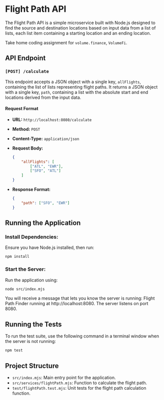 # Flight Path API

The Flight Path API is a simple microservice built with Node.js designed to find the source and destination locations based on input data from a list of lists, each list item containing a starting location and an ending location.

Take home coding assignment for `volume.finance`, `VolumeFi`.

## API Endpoint

### `[POST] /calculate`

This endpoint accepts a JSON object with a single key, `allFlights`, containing the list of lists representing flight paths. It returns a JSON object with a single key, `path`, containing a list with the absolute start and end locations derived from the input data.

#### Request Format

- **URL:** `http://localhost:8080/calculate`
- **Method:** `POST`
- **Content-Type:** `application/json`
- **Request Body:**
  ```json
  {
      "allFlights": [
          ["ATL", "EWR"],
          ["SFO", "ATL"]
      ]
  }
  ```


- **Response Format:**
  ```json
  {
      "path": ["SFO", "EWR"]
  }
  ```

## Running the Application

### Install Dependencies:
Ensure you have Node.js installed, then run:
```sh
npm install
```

### Start the Server:
Run the application using:
```sh
node src/index.mjs
```

You will receive a message that lets you know the server is running: Flight Path Finder running at http://localhost:8080. The server listens on port 8080.


## Running the Tests
To run the test suite, use the following command in a terminal window when the server is not running:
```sh
npm test
```

## Project Structure
- `src/index.mjs`: Main entry point for the application.
- `src/services/flightPath.mjs`: Function to calculate the flight path.
- `test/flightPath.test.mjs`: Unit tests for the flight path calculation function.
